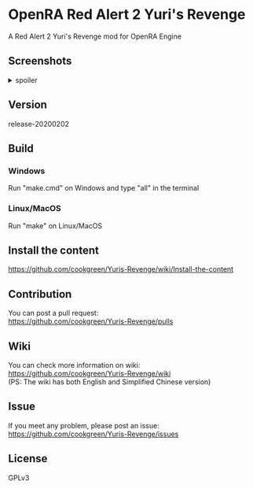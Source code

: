 # OpenRA Red Alert 2 Yuri's Revenge
A Red Alert 2 Yuri's Revenge mod for OpenRA Engine

## Screenshots
<details>
 <summary>spoiler</summary>
 <img src="https://media.moddb.com/images/members/4/3399/3398047/openra-yr.1.PNG" />  
 <img src="https://media.moddb.com/images/members/4/3399/3398047/voxelbrowser.PNG" />  
</details>

## Version
release-20200202

## Build
### Windows
Run "make.cmd" on Windows and type "all" in the terminal  
### Linux/MacOS
Run "make" on Linux/MacOS  

## Install the content
https://github.com/cookgreen/Yuris-Revenge/wiki/Install-the-content  

## Contribution 
You can post a pull request:  
https://github.com/cookgreen/Yuris-Revenge/pulls  

## Wiki  
You can check more information on wiki:  
https://github.com/cookgreen/Yuris-Revenge/wiki  
(PS: The wiki has both English and Simplified Chinese version)  

## Issue  
If you meet any problem, please post an issue:  
https://github.com/cookgreen/Yuris-Revenge/issues  

## License
GPLv3
